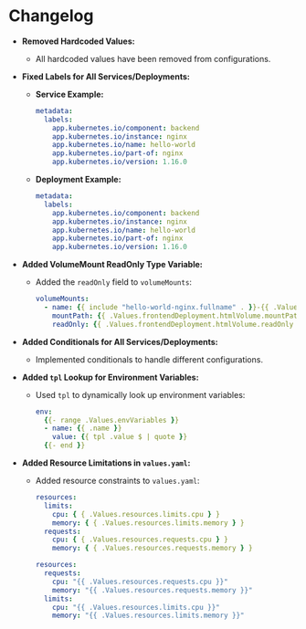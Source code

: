 # Changelog

- **Removed Hardcoded Values:**

  - All hardcoded values have been removed from configurations.

- **Fixed Labels for All Services/Deployments:**

  - **Service Example:**
    ```yaml
    metadata:
      labels:
        app.kubernetes.io/component: backend
        app.kubernetes.io/instance: nginx
        app.kubernetes.io/name: hello-world
        app.kubernetes.io/part-of: nginx
        app.kubernetes.io/version: 1.16.0
    ```
  - **Deployment Example:**
    ```yaml
    metadata:
      labels:
        app.kubernetes.io/component: backend
        app.kubernetes.io/instance: nginx
        app.kubernetes.io/name: hello-world
        app.kubernetes.io/part-of: nginx
        app.kubernetes.io/version: 1.16.0
    ```

- **Added VolumeMount ReadOnly Type Variable:**

  - Added the `readOnly` field to `volumeMounts`:
    ```yaml
    volumeMounts:
      - name: {{ include "hello-world-nginx.fullname" . }}-{{ .Values.frontendDeployment.htmlVolume.name }}
        mountPath: {{ .Values.frontendDeployment.htmlVolume.mountPath }}
        readOnly: {{ .Values.frontendDeployment.htmlVolume.readOnly }}
    ```

- **Added Conditionals for All Services/Deployments:**

  - Implemented conditionals to handle different configurations.

- **Added `tpl` Lookup for Environment Variables:**

  - Used `tpl` to dynamically look up environment variables:
    ```yaml
    env:
      {{- range .Values.envVariables }}
      - name: {{ .name }}
        value: {{ tpl .value $ | quote }}
      {{- end }}
    ```

- **Added Resource Limitations in `values.yaml`:**

  - Added resource constraints to `values.yaml`:

    ```yaml
    resources:
      limits:
        cpu: { { .Values.resources.limits.cpu } }
        memory: { { .Values.resources.limits.memory } }
      requests:
        cpu: { { .Values.resources.requests.cpu } }
        memory: { { .Values.resources.requests.memory } }
    ```

    ```yaml
    resources:
      requests:
        cpu: "{{ .Values.resources.requests.cpu }}"
        memory: "{{ .Values.resources.requests.memory }}"
      limits:
        cpu: "{{ .Values.resources.limits.cpu }}"
        memory: "{{ .Values.resources.limits.memory }}"
    ```
